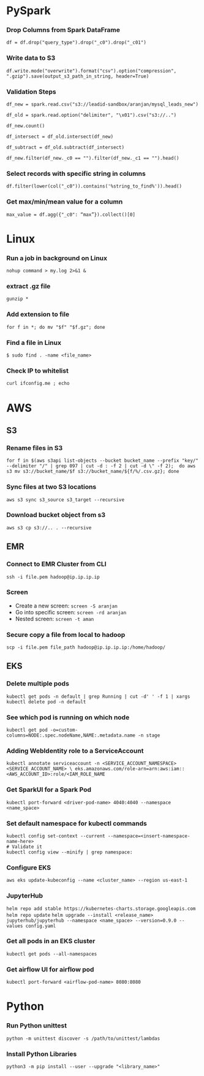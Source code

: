 # PySpark
### Drop Columns from Spark DataFrame

`df = df.drop("query_type").drop("_c0").drop("_c01")`

### Write data to S3

`df.write.mode("overwrite").format("csv").option("compression", ".gzip").save(output_s3_path_in_string, header=True)`

### Validation Steps
`df_new = spark.read.csv("s3://leadid-sandbox/aranjan/mysql_leads_new")`

`df_old = spark.read.option("delimiter", "\x01").csv("s3://..")`

`df_new.count()`

`df_intersect = df_old.intersect(df_new)`

`df_subtract = df_old.subtract(df_intersect)`

`df_new.filter(df_new._c0 == "").filter(df_new._c1 == "").head()`

### Select records with specific string in columns

`df.filter(lower(col("_c0")).contains('%string_to_find%')).head()`

### Get max/min/mean value for a column

`max_value = df.agg({"_c0": “max”}).collect()[0]`

# Linux
### Run a job in background on Linux

`nohup command > my.log 2>&1 &`

### extract .gz file

`gunzip *`

### Add extension to file
`for f in *; do mv "$f" "$f.gz"; done`

### Find a file in Linux
`$ sudo find . -name <file_name>`

### Check IP to whitelist
`curl ifconfig.me ; echo`

# AWS

## S3
### Rename files in S3

`for f in $(aws s3api list-objects --bucket bucket_name --prefix "key/" --delimiter "/" | grep 097 | cut -d : -f 2 | cut -d \" -f 2);  do aws s3 mv s3://bucket_name/$f s3://bucket_name/${f/%/.csv.gz}; done `

### Sync files at two S3 locations

`aws s3 sync s3_source s3_target --recursive`

### Download bucket object from s3
`aws s3 cp s3://.. . --recursive`

## EMR
### Connect to EMR Cluster from CLI

`ssh -i file.pem hadoop@ip.ip.ip.ip`

### Screen

* Create a new screen: `screen -S aranjan`
* Go into specific screen: `screen -rd aranjan`
* Nested screen: `screen -t aman`

### Secure copy a file from local to hadoop

`scp -i file.pem file_path hadoop@ip.ip.ip.ip:/home/hadoop/`

## EKS
### Delete multiple pods
`kubectl get pods -n default | grep Running | cut -d' ' -f 1 | xargs kubectl delete pod -n default`

### See which pod is running on which node
`kubectl get pod -o=custom-columns=NODE:.spec.nodeName,NAME:.metadata.name -n stage`

### Adding WebIdentity role to a ServiceAccount
`kubectl annotate serviceaccount -n <SERVICE_ACCOUNT_NAMESPACE> <SERVICE_ACCOUNT_NAME> \
eks.amazonaws.com/role-arn=arn:aws:iam::<AWS_ACCOUNT_ID>:role/<IAM_ROLE_NAME`

### Get SparkUI for a Spark Pod
`kubectl port-forward <driver-pod-name> 4040:4040 --namespace <name_space>`

### Set default namespace for kubectl commands
```
kubectl config set-context --current --namespace=<insert-namespace-name-here>
# Validate it
kubectl config view --minify | grep namespace:
```

### Configure EKS
`aws eks update-kubeconfig --name <cluster_name> --region us-east-1`

### JupyterHub
`helm repo add stable https://kubernetes-charts.storage.googleapis.com`
`helm repo update`
`helm upgrade --install <release_name> jupyterhub/jupyterhub --namespace <name_space> --version=0.9.0 --values config.yaml`

### Get all pods in an EKS cluster
`kubectl get pods --all-namespaces`

### Get airflow UI for airflow pod
`kubectl port-forward <airflow-pod-name> 8080:8080`

# Python

### Run Python unittest
`python -m unittest discover -s /path/to/unittest/lambdas`

### Install Python Libraries
`python3 -m pip install --user --upgrade "<library_name>"`

